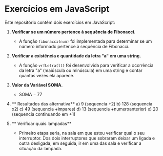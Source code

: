# Exercícios em JavaScript

Este repositório contém dois exercícios em JavaScript:

1. **Verificar se um número pertence à sequência de Fibonacci.**
   - A função `fibonacci(num)` foi implementada para determinar se um número informado pertence à sequência de Fibonacci.

2. **Verificar a existência e quantidade da letra "a" em uma string.**
   - A função `vrfLetra(lt)` foi desenvolvida para verificar a ocorrência da letra "a" (maiúscula ou minúscula) em uma string e contar quantas vezes ela aparece.

3. **Valor da Variável SOMA.**
   - SOMA = 77
     
4. ** Resultados das alternativa**
   a) 9 (sequencia +2)
   b) 128 (sequencia x2)
   c) 49 (sequencia +impares)
   d) 13 (sequencia +numeroanterior)
   e) 20 (sequencia continuando em +1)

5. ** Verificar quais lampadas**
   - Primeiro etapa seria, na sala em que estou verificar qual o seu interruptor. Dos dois interruptores que sobraram deixar um ligada e outra desligada, em seguida, ir em uma das sala e verificar a situação da lampada.
   
